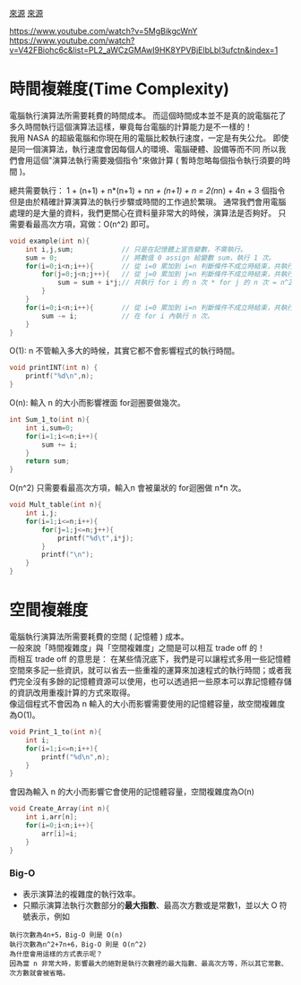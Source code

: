 [來源](https://ithelp.ithome.com.tw/articles/10216436)
[來源](https://www.itread01.com/content/1542770709.html)

https://www.youtube.com/watch?v=5MgBikgcWnY
https://www.youtube.com/watch?v=V42FBiohc6c&list=PL2_aWCzGMAwI9HK8YPVBjElbLbI3ufctn&index=1
# 時間複雜度(Time Complexity)
電腦執行演算法所需要耗費的時間成本。
而這個時間成本並不是真的說電腦花了多久時間執行這個演算法這樣，畢竟每台電腦的計算能力是不一樣的！  
我用 NASA 的超級電腦和你現在用的電腦比較執行速度，一定是有失公允。
即使是同一個演算法，執行速度會因每個人的環境、電腦硬體、設備等而不同
所以我們會用這個"演算法執行需要幾個指令"來做計算 ( 暫時忽略每個指令執行須要的時間 )。

總共需要執行：
1  +  (n+1)  +  n*(n+1)  +  n*n  +  (n+1)  +  n  =  2(n*n) + 4n + 3 個指令  
但是由於精確計算演算法的執行步驟或時間的工作過於繁瑣。
通常我們會用電腦處理的是大量的資料，我們更關心在資料量非常大的時候，演算法是否夠好。
只需要看最高次方項，寫做：O(n^2) 即可。
```c
void example(int n){
    int i,j,sum;            // 只是在記憶體上宣告變數，不需執行。
    sum = 0;                // 將數值 0 assign 給變數 sum，執行 1 次。
    for(i=0;i<n;i++){       // 從 i=0 累加到 i=n 判斷條件不成立時結束，共執行 n+1 次。  
        for(j=0;j<n;j++){   // 從 j=0 累加到 j=n 判斷條件不成立時結束，共執行 n*(n+1)次。
            sum = sum + i*j;// 共執行 for i 的 n 次 * for j 的 n 次 = n^2 次。
        }
    }
    for(i=0;i<n;i++){       // 從 i=0 累加到 i=n 判斷條件不成立時結束，共執行 n+1 次。
        sum -= i;           // 在 for i 內執行 n 次。
    }
}
```
O(1): n 不管輸入多大的時候，其實它都不會影響程式的執行時間。
```c
void printINT(int n) {
	printf("%d\n",n);
}
```
O(n): 輸入 n 的大小而影響裡面 for迴圈要做幾次。
```c
int Sum_1_to(int n){
    int i,sum=0;
    for(i=1;i<=n;i++){
        sum += i;
    }
    return sum;
}
```
O(n^2) 只需要看最高次方項，輸入n 會被巢狀的 for迴圈做 n*n 次。
```c
void Mult_table(int n){
    int i,j;
    for(i=1;i<=n;i++){
        for(j=1;j<=n;j++){
            printf("%d\t",i*j);
        }
        printf("\n");
    }
}
```

# 空間複雜度

電腦執行演算法所需要耗費的空間 ( 記憶體 ) 成本。  
一般來說「時間複雜度」與「空間複雜度」之間是可以相互 trade off 的！  
而相互 trade off 的意思是：
在某些情況底下，我們是可以讓程式多用一些記憶體空間來多記一些資訊，就可以省去一些重複的運算來加速程式的執行時間；或者我們完全沒有多餘的記憶體資源可以使用，也可以透過把一些原本可以靠記憶體存儲的資訊改用重複計算的方式來取得。  
像這個程式不會因為 n 輸入的大小而影響需要使用的記憶體容量，故空間複雜度為O(1)。
```c
void Print_1_to(int n){
    int i;
    for(i=1;i<=n;i++){
        printf("%d\n",n);
    }
}
```
會因為輸入 n 的大小而影響它會使用的記憶體容量，空間複雜度為O(n) 
```c
void Create_Array(int n){
    int i,arr[n];
    for(i=0;i<n;i++){
        arr[i]=i;
    }
}
```
### Big-O
- 表示演算法的複雜度的執行效率。
- 只顯示演算法執行次數部分的**最大指數**、最高次方數或是常數1，並以大 O 符號表示，例如
```
執行次數為4n+5，Big-O 則是 O(n)
執行次數為n^2+7n+6，Big-O 則是 O(n^2)
為什麼會用這樣的方式表示呢？
因為當 n 非常大時，影響最大的絕對是執行次數裡的最大指數、最高次方等，所以其它常數、次方數就會被省略。
```
